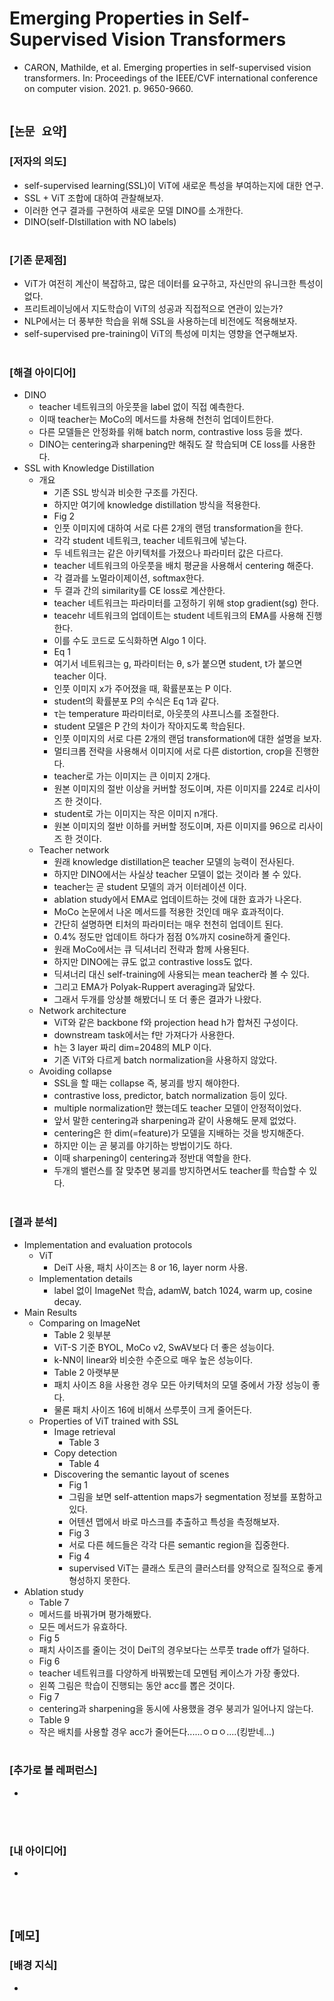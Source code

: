 # Emerging Properties in Self-Supervised Vision Transformers
* CARON, Mathilde, et al. Emerging properties in self-supervised vision transformers. In: Proceedings of the IEEE/CVF international conference on computer vision. 2021. p. 9650-9660.
<br><br>

## [`논문 요약`]

### [저자의 의도]
* self-supervised learning(SSL)이 ViT에 새로운 특성을 부여하는지에 대한 연구.
* SSL + ViT 조합에 대하여 관찰해보자.
* 이러한 연구 결과를 구현하여 새로운 모델 DINO를 소개한다.
* DINO(self-DIstillation with NO labels)
<br><br>

### [기존 문제점]
* ViT가 여전히 계산이 복잡하고, 많은 데이터를 요구하고, 자신만의 유니크한 특성이 없다.
* 프리트레이닝에서 지도학습이 ViT의 성공과 직접적으로 연관이 있는가?
* NLP에서는 더 풍부한 학습을 위해 SSL을 사용하는데 비전에도 적용해보자.
* self-supervised pre-training이 ViT의 특성에 미치는 영향을 연구해보자.
<br><br>

### [해결 아이디어]
* DINO
    * teacher 네트워크의 아웃풋을 label 없이 직접 예측한다.
    * 이때 teacher는 MoCo의 메서드를 차용해 천천히 업데이트한다.
    * 다른 모델들은 안정화를 위해 batch norm, contrastive loss 등을 썼다.
    * DINO는 centering과 sharpening만 해줘도 잘 학습되며 CE loss를 사용한다.
* SSL with Knowledge Distillation
    * 개요
        * 기존 SSL 방식과 비슷한 구조를 가진다.
        * 하지만 여기에 knowledge distillation 방식을 적용한다.
        * Fig 2
        * 인풋 이미지에 대하여 서로 다른 2개의 랜덤 transformation을 한다.
        * 각각 student 네트워크, teacher 네트워크에 넣는다.
        * 두 네트워크는 같은 아키텍처를 가졌으나 파라미터 값은 다르다.
        * teacher 네트워크의 아웃풋을 배치 평균을 사용해서 centering 해준다.
        * 각 결과를 노멀라이제이션, softmax한다.
        * 두 결과 간의 similarity를 CE loss로 계산한다.
        * teacher 네트워크는 파라미터를 고정하기 위해 stop gradient(sg) 한다.
        * teacehr 네트워크의 업데이트는 student 네트워크의 EMA를 사용해 진행한다.
        * 이를 수도 코드로 도식화하면 Algo 1 이다.
        * Eq 1
        * 여기서 네트워크는 g, 파라미터는 θ, s가 붙으면 student, t가 붙으면 teacher 이다.
        * 인풋 이미지 x가 주어졌을 때, 확률분포는 P 이다.
        * student의 확률분포 P의 수식은 Eq 1과 같다.
        * τ는 temperature 파라미터로, 아웃풋의 샤프니스를 조절한다.
        * student 모델은 P 간의 차이가 작아지도록 학습된다.
        * 인풋 이미지의 서로 다른 2개의 랜덤 transformation에 대한 설명을 보자.
        * 멀티크롭 전략을 사용해서 이미지에 서로 다른 distortion, crop을 진행한다.
        * teacher로 가는 이미지는 큰 이미지 2개다.
        * 원본 이미지의 절반 이상을 커버할 정도이며, 자른 이미지를 224로 리사이즈 한 것이다.
        * student로 가는 이미지는 작은 이미지 n개다.
        * 원본 이미지의 절반 이하를 커버할 정도이며, 자른 이미지를 96으로 리사이즈 한 것이다.
    * Teacher network
        * 원래 knowledge distillation은 teacher 모델의 능력이 전사된다.
        * 하지만 DINO에서는 사실상 teacher 모델이 없는 것이라 볼 수 있다.
        * teacher는 곧 student 모델의 과거 이터레이션 이다.
        * ablation study에서 EMA로 업데이트하는 것에 대한 효과가 나온다.
        * MoCo 논문에서 나온 메서드를 적용한 것인데 매우 효과적이다.
        * 간단히 설명하면 티처의 파라미터는 매우 천천히 업데이트 된다.
        * 0.4% 정도만 업데이트 하다가 점점 0%까지 cosine하게 줄인다.
        * 원래 MoCo에서는 큐 딕셔너리 전략과 함께 사용된다.
        * 하지만 DINO에는 큐도 없고 contrastive loss도 없다.
        * 딕셔너리 대신 self-training에 사용되는 mean teacher라 볼 수 있다.
        * 그리고 EMA가 Polyak-Ruppert averaging과 닮았다.
        * 그래서 두개를 앙상블 해봤더니 또 더 좋은 결과가 나왔다.
    * Network architecture
        * ViT와 같은 backbone f와 projection head h가 합쳐진 구성이다.
        * downstream task에서는 f만 가져다가 사용한다.
        * h는 3 layer 짜리 dim=2048의 MLP 이다.
        * 기존 ViT와 다르게 batch normalization을 사용하지 않았다.
    * Avoiding collapse
        * SSL을 할 때는 collapse 즉, 붕괴를 방지 해야한다.
        * contrastive loss, predictor, batch normalization 등이 있다.
        * multiple normalization만 했는데도 teacher 모델이 안정적이었다.
        * 앞서 말한 centering과 sharpening과 같이 사용해도 문제 없었다.
        * centering은 한 dim(=feature)가 모델을 지배하는 것을 방지해준다.
        * 하지만 이는 곧 붕괴를 야기하는 방법이기도 하다.
        * 이때 sharpening이 centering과 정반대 역할을 한다.
        * 두개의 밸런스를 잘 맞추면 붕괴를 방지하면서도 teacher를 학습할 수 있다.
<br><br>

### [결과 분석]
* Implementation and evaluation protocols
    * ViT
        * DeiT 사용, 패치 사이즈는 8 or 16, layer norm 사용.
    * Implementation details
        * label 없이 ImageNet 학습, adamW, batch 1024, warm up, cosine decay.
* Main Results
    * Comparing on ImageNet
        * Table 2 윗부분
        * ViT-S 기준 BYOL, MoCo v2, SwAV보다 더 좋은 성능이다.
        * k-NN이 linear와 비슷한 수준으로 매우 높은 성능이다.
        * Table 2 아랫부분
        * 패치 사이즈 8을 사용한 경우 모든 아키텍처의 모델 중에서 가장 성능이 좋다.
        * 물론 패치 사이즈 16에 비해서 쓰루풋이 크게 줄어든다.
    * Properties of ViT trained with SSL
        * Image retrieval
            * Table 3
        * Copy detection
            * Table 4
        * Discovering the semantic layout of scenes
            * Fig 1
            * 그림을 보면 self-attention maps가 segmentation 정보를 포함하고 있다.
            * 어텐션 맵에서 바로 마스크를 추출하고 특성을 측정해보자.
            * Fig 3
            * 서로 다른 헤드들은 각각 다른 semantic region을 집중한다.
            * Fig 4
            * supervised ViT는 클래스 토큰의 클러스터를 양적으로 질적으로 좋게 형성하지 못한다.
* Ablation study
    * Table 7
    * 메서드를 바꿔가며 평가해봤다.
    * 모든 메서드가 유효하다.
    * Fig 5
    * 패치 사이즈를 줄이는 것이 DeiT의 경우보다는 쓰루풋 trade off가 덜하다.
    * Fig 6
    * teacher 네트워크를 다양하게 바꿔봤는데 모멘텀 케이스가 가장 좋았다.
    * 왼쪽 그림은 학습이 진행되는 동안 acc를 뽑은 것이다.
    * Fig 7
    * centering과 sharpening을 동시에 사용했을 경우 붕괴가 일어나지 않는다.
    * Table 9
    * 작은 배치를 사용할 경우 acc가 줄어든다......ㅇㅁㅇ....(킹받네...)
<br><br>

### [추가로 볼 레퍼런스]
* 
<br><br>

### [내 아이디어]
* 
<br><br>



## [`메모`]

### [배경 지식]
* 
<br><br>



